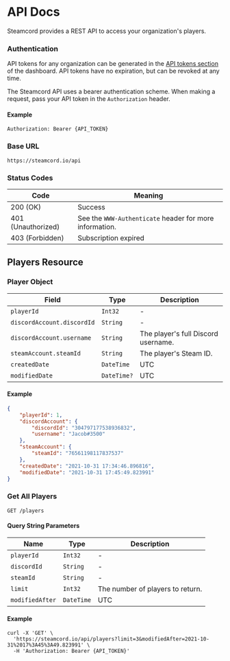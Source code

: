 # API Docs

Steamcord provides a REST API to access your organization's players.

### Authentication

API tokens for any organization can be generated in the [API tokens section](https://steamcord.io/dashboard/tokens) of the dashboard. API tokens have no expiration, but can be revoked at any time.

The Steamcord API uses a bearer authentication scheme. When making a request, pass your API token in the `Authorization` header.

#### Example

```http
Authorization: Bearer {API_TOKEN}
```

### Base URL

```
https://steamcord.io/api
```

### Status Codes

| Code               | Meaning                                                 |
| ------------------ | ------------------------------------------------------- |
| 200 (OK)           | Success                                                 |
| 401 (Unauthorized) | See the `WWW-Authenticate` header for more information. |
| 403 (Forbidden)    | Subscription expired                                    |

## Players Resource

### Player Object  

| Field                      | Type        | Description                         |
| -------------------------- | ----------- | ----------------------------------- |
| `playerId`                 | `Int32`     | -                                   |
| `discordAccount.discordId` | `String`    | -                                   |
| `discordAccount.username`  | `String`    | The player's full Discord username. |
| `steamAccount.steamId`     | `String`    | The player's Steam ID.              |
| `createdDate`              | `DateTime`  | UTC                                 |
| `modifiedDate`             | `DateTime?` | UTC                                 |


#### Example

```json
{
    "playerId": 1,
    "discordAccount": {
        "discordId": "304797177538936832",
        "username": "Jacob#3500"
    },
    "steamAccount": {
        "steamId": "76561198117837537"
    },
    "createdDate": "2021-10-31 17:34:46.896816",
    "modifiedDate": "2021-10-31 17:45:49.823991"
}
```

### Get All Players
`GET /players`

#### Query String Parameters

| Name            | Type       | Description                      |
| --------------- | ---------- | -------------------------------- |
| `playerId`      | `Int32`    | -                                |
| `discordId`     | `String`   | -                                |
| `steamId`       | `String`   | -                                |
| `limit`         | `Int32`    | The number of players to return. |
| `modifiedAfter` | `DateTime` | UTC                              |

#### Example

```shell
curl -X 'GET' \
  'https://steamcord.io/api/players?limit=3&modifiedAfter=2021-10-31%2017%3A45%3A49.823991' \
  -H 'Authorization: Bearer {API_TOKEN}'
```
